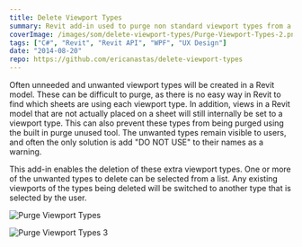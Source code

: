 ```yaml
---
title: Delete Viewport Types
summary: Revit add-in used to purge non standard viewport types from a model
coverImage: /images/som/delete-viewport-types/Purge-Viewport-Types-2.png
tags: ["C#", "Revit", "Revit API", "WPF", "UX Design"]
date: "2014-08-20"
repo: https://github.com/ericanastas/delete-viewport-types
---
```


Often unneeded and unwanted viewport types will be created in a Revit model. These can be difficult to purge, as there is no easy way in Revit to find which sheets are using each viewport type. In addition, views in a Revit model that are not actually placed on a sheet will still internally be set to a viewport type. This can also prevent these types from being purged using the built in purge unused tool. The unwanted types remain visible to users, and often the only solution is add "DO NOT USE" to their names as a warning.

This add-in enables the deletion of these extra viewport types. One or more of the unwanted types to delete can be selected from a list. Any existing viewports of the types being deleted will be switched to another type that is selected by the user.

![Purge Viewport Types](/images/som/delete-viewport-types/Purge-Viewport-Types.png)

![Purge Viewport Types 3](/images/som/delete-viewport-types/Purge-Viewport-Types-3.png)
